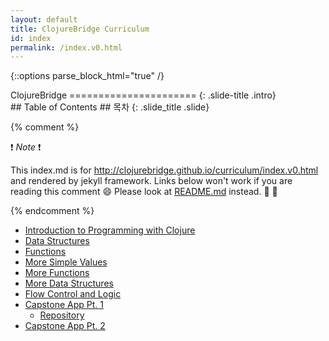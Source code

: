 ```yaml
---
layout: default
title: ClojureBridge Curriculum
id: index
permalink: /index.v0.html
---
```


{::options parse_block_html="true" /}

<section>
ClojureBridge
======================
{: .slide-title .intro}
</section>

 <section>
## Table of Contents
## 목차
{: .slide_title .slide}

{% comment %}

:exclamation: _Note_ :exclamation:

This index.md is for http://clojurebridge.github.io/curriculum/index.v0.html
and rendered by jekyll framework.
Links below won't work if you are reading this comment :smile:
Please look at [README.md](README.md) instead. :green_heart: :blue_heart:

{% endcomment %}

* [Introduction to Programming with Clojure](outline.v0/intro.html)
* [Data Structures](outline.v0/data_structures.html)
* [Functions](outline.v0/functions.html)
* [More Simple Values](outline.v0/simple_values2.html)
* [More Functions](outline.v0/functions2.html)
* [More Data Structures](outline.v0/data_structures2.html)
* [Flow Control and Logic](outline.v0/flow_control.html)
* [Capstone App Pt. 1](https://github.com/ClojureBridgeSeoul/drawing/blob/korean/curriculum/first-program.md)
    * [Repository](https://github.com/ClojureBridge/drawing/blob/master/README.md)
* [Capstone App Pt. 2](https://github.com/ClojureBridgeSeoul/drawing/blob/korean/curriculum/create-something.md)
</section>
